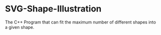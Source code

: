 # SVG-Shape-Illustration
The C++ Program that can fit the maximum number of different  shapes into a given shape.
